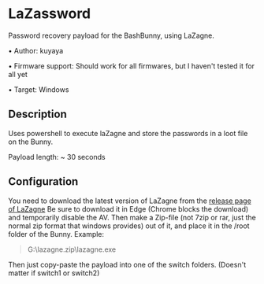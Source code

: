 # LaZassword
Password recovery payload for the BashBunny, using LaZagne.

• Author: kuyaya

• Firmware support: Should work for all firmwares, but I haven't tested it for all yet

• Target: Windows

## Description
Uses powershell to execute laZagne and store the passwords in a loot file on the Bunny.

Payload length: ~ 30 seconds


## Configuration
You need to download the latest version of LaZagne from the [release page of LaZagne](https://github.com/AlessandroZ/LaZagne/releases)
Be sure to download it in Edge (Chrome blocks the download) and temporarily disable the AV. Then make a Zip-file (not 7zip or rar, just the normal zip format that windows provides) out of it, and place it in the /root folder of the Bunny. 
Example: 
> G:\lazagne.zip\lazagne.exe

Then just copy-paste the payload into one of the switch folders. (Doesn't matter if switch1 or switch2)
